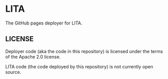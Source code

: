 # LITA
The GitHub pages deployer for LITA.

## LICENSE
Deployer code (aka the code in this repository) is licensed under the terms of the Apache 2.0 license.

LITA code (the code deployed by this repository) is not currently open source.
